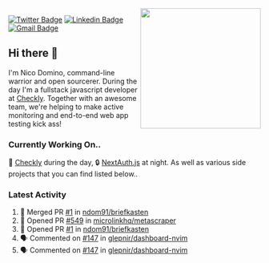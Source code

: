 <img align="right" src="https://user-images.githubusercontent.com/7415984/172472491-91b16eac-fa22-4ecf-92df-d687139fd1f9.gif" width="240" />


[![Twitter Badge](https://img.shields.io/badge/-@ndom91-1ca0f1?style=flat-square&labelColor=1ca0f1&logo=twitter&logoColor=white&link=https://twitter.com/ndom91)](https://twitter.com/ndom91) [![Linkedin Badge](https://img.shields.io/badge/-ndom91-blue?style=flat-square&logo=Linkedin&logoColor=white&link=https://www.linkedin.com/in/ndom91/)](https://www.linkedin.com/in/ndom91/) [![Gmail Badge](https://img.shields.io/badge/-yo@ndo.dev-c14438?style=flat-square&logo=mail.ru&logoColor=white&link=mailto:yo@ndo.dev)](mailto:yo@ndo.dev)

## Hi there 👋

I'm Nico Domino, command-line warrior and open sourcerer. During the day I'm a fullstack javascript developer at [Checkly](https://checklyhq.com). Together with an awesome team, we're helping to make active monitoring and end-to-end web app testing kick ass!

### Currently Working On..

🦝 [Checkly](https://checklyhq.com) during the day, 🔒 [NextAuth.js](https://github.com/nextauthjs/next-auth) at night. As well as various side projects that you can find listed below..

<!--START_SECTION_PROFILE_VIEWS:readme-info-->
<!--END_SECTION_PROFILE_VIEWS:readme-info-->

<!--START_SECTION_DAILY_COMMIT:readme-info-->
<!--END_SECTION_DAILY_COMMIT:readme-info-->

<!--START_SECTION_WEEKLY_COMMIT:readme-info-->
<!--END_SECTION_WEEKLY_COMMIT:readme-info-->

### Latest Activity

<!--START_SECTION:activity-->
1. 🎉 Merged PR [#1](https://github.com/ndom91/briefkasten/pull/1) in [ndom91/briefkasten](https://github.com/ndom91/briefkasten)
2. 💪 Opened PR [#549](https://github.com/microlinkhq/metascraper/pull/549) in [microlinkhq/metascraper](https://github.com/microlinkhq/metascraper)
3. 💪 Opened PR [#1](https://github.com/ndom91/briefkasten/pull/1) in [ndom91/briefkasten](https://github.com/ndom91/briefkasten)
4. 🗣 Commented on [#147](https://github.com/glepnir/dashboard-nvim/issues/147) in [glepnir/dashboard-nvim](https://github.com/glepnir/dashboard-nvim)
5. 🗣 Commented on [#147](https://github.com/glepnir/dashboard-nvim/issues/147) in [glepnir/dashboard-nvim](https://github.com/glepnir/dashboard-nvim)
<!--END_SECTION:activity-->
